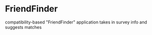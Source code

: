 # FriendFinder
compatibility-based "FriendFinder" application takes in survey info and suggests matches

